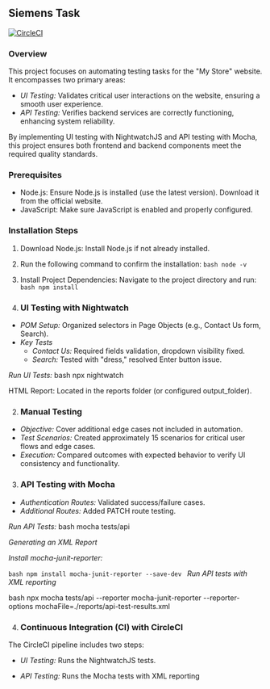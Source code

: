 ## Siemens Task

[![CircleCI](https://circleci.com/gh/wanuus/SiemensTask.svg?style=svg)](https://circleci.com/gh/wanuus/SiemensTask)

### Overview
This project focuses on automating testing tasks for the "My Store" website. It encompasses two primary areas:

- *UI Testing:* Validates critical user interactions on the website, ensuring a smooth user experience.
- *API Testing:* Verifies backend services are correctly functioning, enhancing system reliability.

By implementing UI testing with NightwatchJS and API testing with Mocha, this project ensures both frontend and backend components meet the required quality standards.

### Prerequisites
- Node.js: Ensure Node.js is installed (use the latest version). Download it from the official website.
- JavaScript: Make sure JavaScript is enabled and properly configured.
### Installation Steps
1. Download Node.js: Install Node.js if not already installed.

2. Run the following command to confirm the installation:
`bash
node -v
`
3. Install Project Dependencies: Navigate to the project directory and run:
`bash
npm install
`
1. ### UI Testing with Nightwatch
- *POM Setup:* Organized selectors in Page Objects (e.g., Contact Us form, Search).
- *Key Tests*
    - *Contact Us:* Required fields validation, dropdown visibility fixed.
    - *Search:* Tested with "dress," resolved Enter button issue.

*Run UI Tests:* 
bash
npx nightwatch

HTML Report: Located in the reports folder (or configured output_folder).

2. ### Manual Testing
- *Objective:* Cover additional edge cases not included in automation.
- *Test Scenarios:* Created approximately 15 scenarios for critical user flows and edge cases.
- *Execution:* Compared outcomes with expected behavior to verify UI consistency and functionality.

3. ### API Testing with Mocha
- *Authentication Routes:* Validated success/failure cases.
- *Additional Routes:* Added PATCH route testing.

*Run API Tests:*
bash
mocha tests/api


*Generating an XML Report*

*Install mocha-junit-reporter:*

`bash
npm install mocha-junit-reporter --save-dev
`
*Run API tests with XML reporting*

bash
npx mocha tests/api --reporter mocha-junit-reporter --reporter-options mochaFile=./reports/api-test-results.xml

4. ### Continuous Integration (CI) with CircleCI
The CircleCI pipeline includes two steps:
- *UI Testing:* Runs the NightwatchJS tests.

- *API Testing:* Runs the Mocha tests with XML reporting
